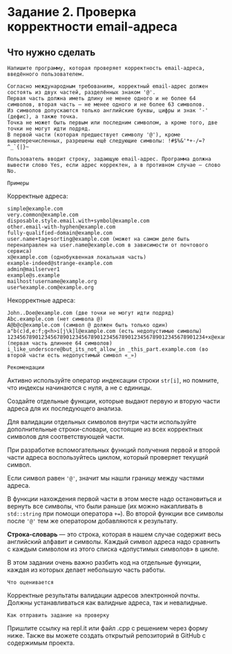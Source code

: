 # Задание 2. Проверка корректности email-адреса
## Что нужно сделать
```
Напишите программу, которая проверяет корректность email-адреса, введённого пользователем.

Согласно международным требованиям, корректный email-адрес должен состоять из двух частей, разделённых знаком '@'. 
Первая часть должна иметь длину не менее одного и не более 64 символов, вторая часть — не менее одного и не более 63 символов. 
Из символов допускаются только английские буквы, цифры и знак '-' (дефис), а также точка. 
Точка не может быть первым или последним символом, а кроме того, две точки не могут идти подряд. 
В первой части (которая предшествует символу '@'), кроме вышеперечисленных, разрешены ещё следующие символы: !#$%&'*+-/=?^_`{|}~

Пользователь вводит строку, задающую email-адрес. Программа должна вывести слово Yes, если адрес корректен, а в противном случае — слово No.
```
`Примеры`

Корректные адреса: 
```
simple@example.com 
very.common@example.com 
disposable.style.email.with+symbol@example.com 
other.email-with-hyphen@example.com 
fully-qualified-domain@example.com 
user.name+tag+sorting@example.com (может на самом деле быть перенаправлен на user.name@example.com в зависимости от почтового сервиса) 
x@example.com (однобуквенная локальная часть) 
example-indeed@strange-example.com 
admin@mailserver1 
example@s.example 
mailhost!username@example.org 
user%example.com@example.org
```
Некорректные адреса: 
```
John..Doe@example.com (две точки не могут идти подряд) 
Abc.example.com (нет символа @) 
A@b@c@example.com (символ @ должен быть только один) 
a"b(c)d,e:f;g<h>i[j\k]l@example.com (есть недопустимые символы) 
1234567890123456789012345678901234567890123456789012345678901234+x@example.com (первая часть длиннее 64 символов) 
i_like_underscore@but_its_not_allow_in _this_part.example.com (во второй части есть недопустимый символ «_»)
```
`Рекомендации`

Активно используйте оператор индексации строки `str[i]`, но помните, что индексы начинаются с нуля, а не с единицы.

Создайте отдельные функции, которые выдают первую и вторую части адреса для их последующего анализа.

Для валидации отдельных символов внутри части используйте дополнительные строки-словари, состоящие из всех корректных символов для соответствующей части.

При разработке вспомогательных функций получения первой и второй части адреса воспользуйтесь циклом, который проверяет текущий символ.

Если символ равен `'@'`, значит мы нашли границу между частями адреса.

В функции нахождения первой части в этом месте надо остановиться и вернуть все символы, что были раньше (их можно накапливать в `std::string` при помощи оператора `+=`). Во второй функции все символы после `'@'` тем же оператором добавляются к результату.

**Строка-словарь** — это строка, которая в нашем случае содержит весь английский алфавит и символы. Каждый символ адреса надо сравнить с каждым символом из этого списка «допустимых символов» в цикле.

В этом задании очень важно разбить код на отдельные функции, каждая из которых делает небольшую часть работы.

`Что оценивается`

Корректные результаты валидации адресов электронной почты. Должны устанавливаться как валидные адреса, так и невалидные.

`Как отправить задание на проверку`

Пришлите ссылку на repl.it или файл .срр с решением через форму ниже. Также вы можете создать открытый репозиторий в GitHub с содержимым проекта.